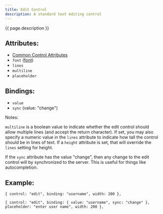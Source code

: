 ```yaml
---
title: Edit Control
description: A standard text editing control
---
```


{{ page.description }}

## Attributes:

* [Common Control Attributes](common)
* `font` ([font](../general/font))
* `lines`
* `multiline`
* `placeholder`

## Bindings:

* `value`
* `sync` (value: "change")

Notes:

`multiline` is a boolean value to indicate whether the edit control should allow multiple lines (and accept the return character). If set,
you may also specify a numeric value in the `lines` attribute to indicate how tall the control should be in lines of text. If a `height` attribute
is set, that will override the `lines` setting for height.

If the `sync` attribute has the value "change", then any change to the edit control will by synchronized to the server. This is useful for
things like autocompletion.

## Example:

```
{ control: "edit", binding: "username", width: 200 },
```

```
{ control: "edit", binding: { value: "username", sync: "change" }, placeholder: "enter user name", width: 200 },
```
